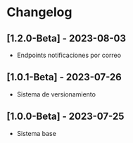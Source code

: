 # Changelog

## [1.2.0-Beta] - 2023-08-03
- Endpoints notificaciones por correo
## [1.0.1-Beta] - 2023-07-26
- Sistema de versionamiento
## [1.0.0-Beta] - 2023-07-25
- Sistema base

